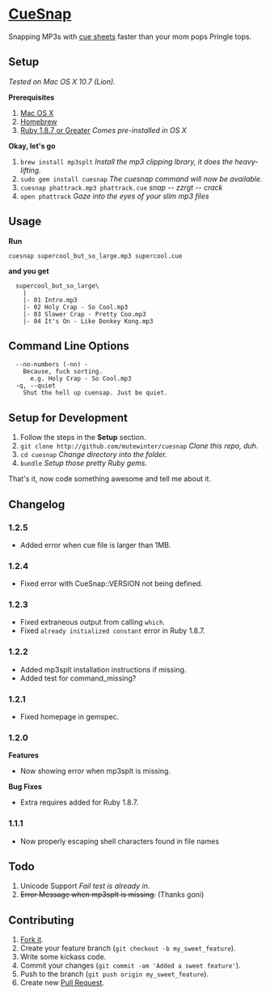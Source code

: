 # [CueSnap][cuesnap]

Snapping MP3s with [cue sheets][cue_sheet] faster than your mom pops Pringle tops.

[cue_sheet]: http://en.wikipedia.org/wiki/Cue_sheet_%28computing%29
[cuesnap]: http://mutewinter.github.com/cuesnap/

## Setup

_Tested on Mac OS X 10.7 (Lion)._

**Prerequisites**

 1. [Mac OS X](http://store.apple.com)
 1. [Homebrew](http://mxcl.github.com/homebrew/)
 1. [Ruby 1.8.7 or Greater](http://ruby-lang.org/) _Comes pre-installed in OS X_

**Okay, let's go**

 1. `brew install mp3splt` _Install the mp3 clipping lbrary, it does the heavy-lifting._
 1. `sudo gem install cuesnap` _The cuesnap command will now be available._
 1. `cuesnap phattrack.mp3 phattrack.cue` _*snap -- zzrgt -- crack*_
 1. `open phattrack` _Gaze into the eyes of your slim mp3 files_

## Usage

**Run**

`cuesnap supercool_but_so_large.mp3 supercool.cue`

**and you get**

```
  supercool_but_so_large\
    |
    |- 01 Intro.mp3
    |- 02 Holy Crap - So Cool.mp3
    |- 03 Slower Crap - Pretty Coo.mp3
    |- 04 It's On - Like Donkey Kong.mp3
```

## Command Line Options

```
  --no-numbers (-nn) -
    Because, fuck sorting.
      e.g. Holy Crap - So Cool.mp3
  -q, --quiet
    Shut the hell up cuensap. Just be quiet.
```

## Setup for Development

 1. Follow the steps in the **Setup** section.
 1. `git clone http://github.com/mutewinter/cuesnap` _Clone this repo, duh._
 1. `cd cuesnap` _Change directory into the folder._
 1. `bundle` _Setup those pretty Ruby gems._

 That's it, now code something awesome and tell me about it.

## Changelog

### 1.2.5

 * Added error when cue file is larger than 1MB.

### 1.2.4

 * Fixed error with CueSnap::VERSION not being defined.

### 1.2.3

 * Fixed extraneous output from calling `which`.
 * Fixed `already initialized constant` error in Ruby 1.8.7.

### 1.2.2

 * Added mp3splt installation instructions if missing.
 * Added test for command_missing?

### 1.2.1

 * Fixed homepage in gemspec.

### 1.2.0

**Features**

 * Now showing error when mp3splt is missing.

**Bug Fixes**

 * Extra requires added for Ruby 1.8.7.

### 1.1.1

 * Now properly escaping shell characters found in file names

## Todo

 1. Unicode Support _Fail test is already in_.
 1. ~~Error Message when mp3splt is missing.~~ (Thanks goni)

## Contributing

1. [Fork it](https://github.com/mutewinter/cuesnap/fork_select).
1. Create your feature branch (`git checkout -b my_sweet_feature`).
1. Write some kickass code.
1. Commit your changes (`git commit -am 'Added a sweet feature'`).
1. Push to the branch (`git push origin my_sweet_feature`).
1. Create new [Pull Request](https://github.com/mutewinter/cuesnap/pulls).

